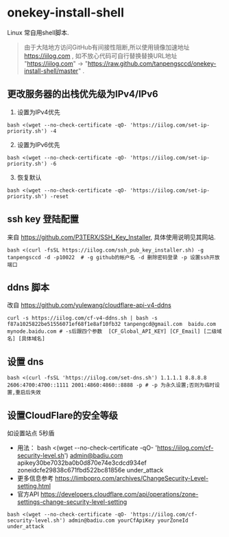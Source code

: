 # onekey-install-shell
Linux 常自用shell脚本.
> 由于大陆地方访问GitHub有间接性阻断,所以使用镜像加速地址 https://iilog.com , 如不放心代码可自行替换替换URL地址 "https://iilog.com" ->  "https://raw.github.com/tanpengsccd/onekey-install-shell/master" .
## 更改服务器的出栈优先级为IPv4/IPv6

  1. 设置为IPv4优先
  ```
  bash <(wget --no-check-certificate -qO- 'https://iilog.com/set-ip-priority.sh') -4
  ```
  2. 设置为IPv6优先
  ```
  bash <(wget --no-check-certificate -qO- 'https://iilog.com/set-ip-priority.sh') -6
  ```
  3. 恢复默认
  ```
  bash <(wget --no-check-certificate -qO- 'https://iilog.com/set-ip-priority.sh') -reset
  ```
## ssh key 登陆配置 
  来自 https://github.com/P3TERX/SSH_Key_Installer, 具体使用说明见其网站. 
  ```
  bash <(curl -fsSL https://iilog.com/ssh_pub_key_installer.sh) -g tanpengsccd -d -p10022  # -g github的帐户名 -d 删除密码登录 -p 设置ssh开放端口
  ```
## ddns 脚本  
  改自 https://github.com/yulewang/cloudflare-api-v4-ddns
  ```
  curl -s https://iilog.com/cf-v4-ddns.sh | bash -s  f87a1025822be51556071ef68f1e8af10fb32 tanpengcd@gmail.com  baidu.com mynode.baidu.com # -s后跟四个参数  [CF_Global_API_KEY] [CF_Email] [二级域名] [具体域名]
  ```
## 设置 dns 

  ```
  bash <(curl -fsSL 'https://iilog.com/set-dns.sh') 1.1.1.1 8.8.8.8 2606:4700:4700::1111 2001:4860:4860::8888 -p # -p 为永久设置;否则为临时设置,重启后失效
  ```
## 设置CloudFlare的安全等级 
如设置站点 5秒盾 
  - 用法： bash <(wget --no-check-certificate -qO- 'https://iilog.com/cf-security-level.sh') admin@badiu.com apikey30be7032ba0b0d870e74e3cdcd934ef zoneidcfe29838c671fbd522bc81856e under_attack
  - 更多信息参考 https://limbopro.com/archives/ChangeSecurity-Level-setting.html
  - 官方API     https://developers.cloudflare.com/api/operations/zone-settings-change-security-level-setting
  ```
  bash <(wget --no-check-certificate -qO- 'https://iilog.com/cf-security-level.sh') admin@badiu.com yourCfApiKey yourZoneId under_attack
  ```